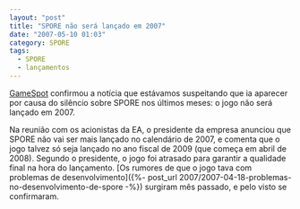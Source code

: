 ```yaml
---
layout: "post"
title: "SPORE não será lançado em 2007"
date: "2007-05-10 01:03"
category: SPORE
tags:
  - SPORE
  - lançamentos
---
```


[GameSpot](http://uk.gamespot.com/pc/strategy/spore/news.html?sid=6170303) confirmou a notícia que estávamos suspeitando que ia aparecer por causa do silêncio sobre SPORE nos últimos meses: o jogo não será lançado em 2007.

Na reunião com os acionistas da EA, o presidente da empresa anunciou que SPORE não vai ser mais lançado no calendário de 2007, e comenta que o jogo talvez só seja lançado no ano fiscal de 2009 (que começa em abril de 2008). Segundo o presidente, o jogo foi atrasado para garantir a qualidade final na hora do lançamento. [Os rumores de que o jogo tava com problemas de desenvolvimento]({%- post_url 2007/2007-04-18-problemas-no-desenvolvimento-de-spore -%}) surgiram mês passado, e pelo visto se confirmaram.
